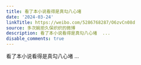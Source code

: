 ```yaml
---
title: 看了本小说看得是真勾八心堵
date: '2024-03-24'
linkTitle: https://weibo.com/5286768287/O6zvCn08d
source: 多次婉拒久保织织的微博
description: 看了本小说看得是真勾八心堵  ...
disable_comments: true
---
```

看了本小说看得是真勾八心堵  ...